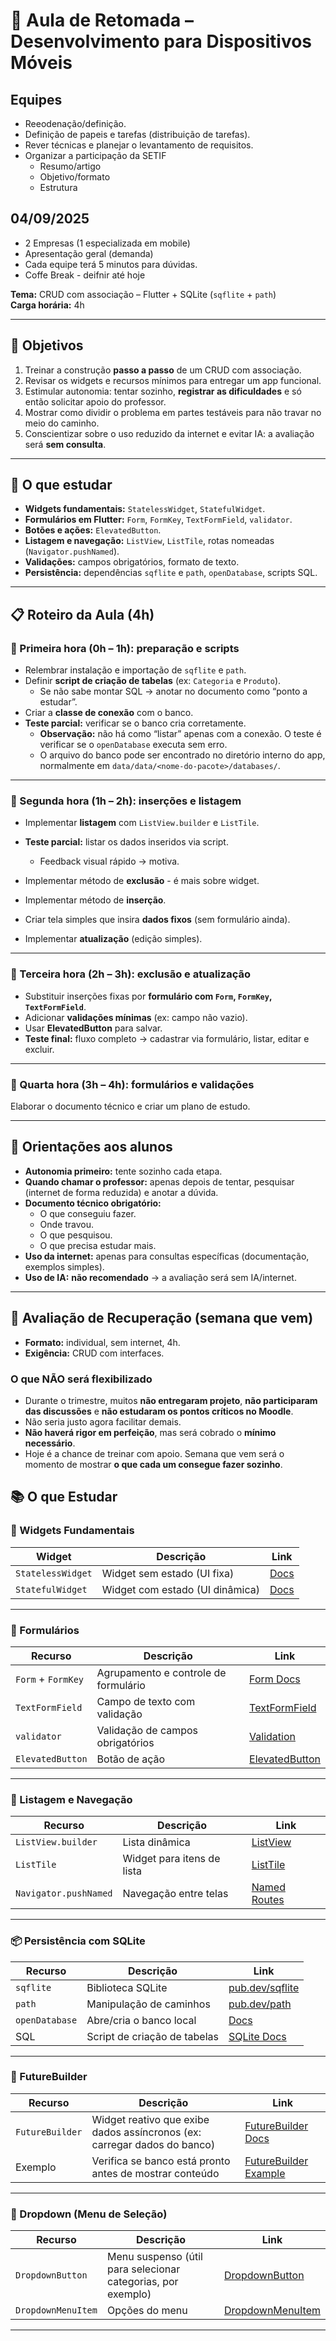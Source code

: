 # 📘 Aula de Retomada – Desenvolvimento para Dispositivos Móveis


## Equipes
- Reeodenação/definição.
- Definição de papeis e tarefas (distribuição de tarefas).
- Rever técnicas e planejar o levantamento de requisitos.
- Organizar a participação da SETIF
  - Resumo/artigo
  - Objetivo/formato
  - Estrutura

##  04/09/2025	
- 2 Empresas (1 especializada em mobile)
- Apresentação geral (demanda)
- Cada equipe terá 5 minutos para dúvidas.
- Coffe Break - deifnir até hoje


**Tema:** CRUD com associação – Flutter + SQLite (`sqflite` + `path`)  
**Carga horária:** 4h  

---

## 🎯 Objetivos
1. Treinar a construção **passo a passo** de um CRUD com associação.  
2. Revisar os widgets e recursos mínimos para entregar um app funcional.  
3. Estimular autonomia: tentar sozinho, **registrar as dificuldades** e só então solicitar apoio do professor.  
4. Mostrar como dividir o problema em partes testáveis para não travar no meio do caminho.  
5. Conscientizar sobre o uso reduzido da internet e evitar IA: a avaliação será **sem consulta**.  

---

## 📌 O que estudar
- **Widgets fundamentais:** `StatelessWidget`, `StatefulWidget`.  
- **Formulários em Flutter:** `Form`, `FormKey`, `TextFormField`, `validator`.  
- **Botões e ações:** `ElevatedButton`.  
- **Listagem e navegação:** `ListView`, `ListTile`, rotas nomeadas (`Navigator.pushNamed`).  
- **Validações:** campos obrigatórios, formato de texto.  
- **Persistência:** dependências `sqflite` e `path`, `openDatabase`, scripts SQL.  

---

## 📋 Roteiro da Aula (4h)

### 🔹 Primeira hora (0h – 1h): preparação e scripts
- Relembrar instalação e importação de `sqflite` e `path`.  
- Definir **script de criação de tabelas** (ex: `Categoria` e `Produto`).  
  - Se não sabe montar SQL → anotar no documento como “ponto a estudar”.  
- Criar a **classe de conexão** com o banco.  
- **Teste parcial:** verificar se o banco cria corretamente.  
  - **Observação:** não há como “listar” apenas com a conexão. O teste é verificar se o `openDatabase` executa sem erro.  
  - O arquivo do banco pode ser encontrado no diretório interno do app, normalmente em `data/data/<nome-do-pacote>/databases/`.  

---

### 🔹 Segunda hora (1h – 2h): inserções e listagem  
- Implementar **listagem** com `ListView.builder` e `ListTile`.  
- **Teste parcial:** listar os dados inseridos via script.  
  - Feedback visual rápido → motiva.  
- Implementar método de **exclusão** - é mais sobre widget.
  
- Implementar método de **inserção**.  
- Criar tela simples que insira **dados fixos** (sem formulário ainda).
- Implementar **atualização** (edição simples).  

---

### 🔹 Terceira hora (2h – 3h): exclusão e atualização
- Substituir inserções fixas por **formulário com `Form`, `FormKey`, `TextFormField`**.  
- Adicionar **validações mínimas** (ex: campo não vazio).  
- Usar **ElevatedButton** para salvar.
- **Teste final:** fluxo completo → cadastrar via formulário, listar, editar e excluir.  
---

### 🔹 Quarta hora (3h – 4h): formulários e validações
Elaborar o documento técnico e criar um plano de estudo.

---

## 📝 Orientações aos alunos
- **Autonomia primeiro:** tente sozinho cada etapa.  
- **Quando chamar o professor:** apenas depois de tentar, pesquisar (internet de forma reduzida) e anotar a dúvida.  
- **Documento técnico obrigatório:**  
  - O que conseguiu fazer.  
  - Onde travou.  
  - O que pesquisou.  
  - O que precisa estudar mais.  
- **Uso da internet:** apenas para consultas específicas (documentação, exemplos simples).  
- **Uso de IA:** **não recomendado** → a avaliação será sem IA/internet.  

---

## 📢 Avaliação de Recuperação (semana que vem)
- **Formato:** individual, sem internet, 4h.  
- **Exigência:** CRUD com interfaces.  
 

### O que NÃO será flexibilizado
- Durante o trimestre, muitos **não entregaram projeto**, **não participaram das discussões** e **não estudaram os pontos críticos no Moodle**.  
- Não seria justo agora facilitar demais.  
- **Não haverá rigor em perfeição**, mas será cobrado o **mínimo necessário**.  
- Hoje é a chance de treinar com apoio. Semana que vem será o momento de mostrar **o que cada um consegue fazer sozinho**.

## 📚 O que Estudar

### 📌 Widgets Fundamentais

| Widget | Descrição | Link |
|--------|-----------|------|
| `StatelessWidget` | Widget sem estado (UI fixa) | [Docs](https://api.flutter.dev/flutter/widgets/StatelessWidget-class.html) |
| `StatefulWidget` | Widget com estado (UI dinâmica) | [Docs](https://api.flutter.dev/flutter/widgets/StatefulWidget-class.html) |

---

### 🧾 Formulários

| Recurso | Descrição | Link |
|--------|-----------|------|
| `Form` + `FormKey` | Agrupamento e controle de formulário | [Form Docs](https://api.flutter.dev/flutter/widgets/Form-class.html) |
| `TextFormField` | Campo de texto com validação | [TextFormField](https://api.flutter.dev/flutter/material/TextFormField-class.html) |
| `validator` | Validação de campos obrigatórios | [Validation](https://docs.flutter.dev/cookbook/forms/validation) |
| `ElevatedButton` | Botão de ação | [ElevatedButton](https://api.flutter.dev/flutter/material/ElevatedButton-class.html) |

---

### 📄 Listagem e Navegação

| Recurso | Descrição | Link |
|--------|-----------|------|
| `ListView.builder` | Lista dinâmica | [ListView](https://api.flutter.dev/flutter/widgets/ListView-class.html) |
| `ListTile` | Widget para itens de lista | [ListTile](https://api.flutter.dev/flutter/material/ListTile-class.html) |
| `Navigator.pushNamed` | Navegação entre telas | [Named Routes](https://docs.flutter.dev/cookbook/navigation/named-routes) |

---

### 📦 Persistência com SQLite

| Recurso | Descrição | Link |
|--------|-----------|------|
| `sqflite` | Biblioteca SQLite | [pub.dev/sqflite](https://pub.dev/packages/sqflite) |
| `path` | Manipulação de caminhos | [pub.dev/path](https://pub.dev/packages/path) |
| `openDatabase` | Abre/cria o banco local | [Docs](https://pub.dev/documentation/sqflite/latest/sqflite/openDatabase.html) |
| SQL | Script de criação de tabelas | [SQLite Docs](https://www.sqlite.org/lang.html) |

---

### 🔮 FutureBuilder

| Recurso | Descrição | Link |
|--------|-----------|------|
| `FutureBuilder` | Widget reativo que exibe dados assíncronos (ex: carregar dados do banco) | [FutureBuilder Docs](https://api.flutter.dev/flutter/widgets/FutureBuilder-class.html) |
| Exemplo | Verifica se banco está pronto antes de mostrar conteúdo | [FutureBuilder Example](https://docs.flutter.dev/cookbook/networking/fetch-data#5-display-the-data) |

---

### 🔽 Dropdown (Menu de Seleção)

| Recurso | Descrição | Link |
|--------|-----------|------|
| `DropdownButton` | Menu suspenso (útil para selecionar categorias, por exemplo) | [DropdownButton](https://api.flutter.dev/flutter/material/DropdownButton-class.html) |
| `DropdownMenuItem` | Opções do menu | [DropdownMenuItem](https://api.flutter.dev/flutter/material/DropdownMenuItem-class.html) |

---

